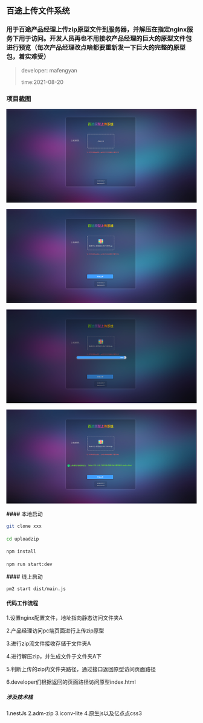 ## 百途上传文件系统

### 用于百途产品经理上传zip原型文件到服务器，并解压在指定nginx服务下用于访问。开发人员再也不用接收产品经理的巨大的原型文件包进行预览（每次产品经理改点啥都要重新发一下巨大的完整的原型包，着实难受）

> developer: mafengyan
>
> time:2021-08-20

### 项目截图

![正常模式](./markimg/1.png)

![正常模式](./markimg/2.png)

![正常模式](./markimg/3.png)

![正常模式](./markimg/4.png)

**####** 本地启动

```bash
git clone xxx

cd uploadzip

npm install

npm run start:dev
```



**####** 线上启动

```bash
pm2 start dist/main.js
```



#### 代码工作流程

1.设置nginx配置文件，地址指向静态访问文件夹A

2.产品经理访问pc端页面进行上传zip原型

3.进行zip流文件接收存储于文件夹A

4.进行解压zip，并生成文件于文件夹A下

5.判断上传的zip内文件夹路径，通过接口返回原型访问页面路径

6.developer们根据返回的页面路径访问原型index.html


##### 涉及技术栈
1.nestJs
2.adm-zip
3.iconv-lite
4.原生js以及亿点点css3
